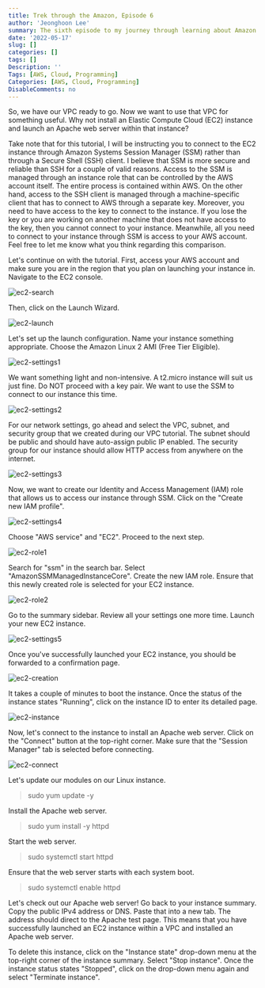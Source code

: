 ```yaml
---
title: Trek through the Amazon, Episode 6
author: 'Jeonghoon Lee'
summary: The sixth episode to my journey through learning about Amazon Web Services
date: '2022-05-17'
slug: []
categories: []
tags: []
Description: ''
Tags: [AWS, Cloud, Programming]
Categories: [AWS, Cloud, Programming]
DisableComments: no
---
```


So, we have our VPC ready to go. Now we want to use that VPC for something useful. Why not install an Elastic Compute Cloud (EC2) instance and launch an Apache web server within that instance?

Take note that for this tutorial, I will be instructing you to connect to the EC2 instance through Amazon Systems Session Manager (SSM) rather than through a Secure Shell (SSH) client. I believe that SSM is more secure and reliable than SSH for a couple of valid reasons. Access to the SSM is managed through an instance role that can be controlled by the AWS account itself. The entire process is contained within AWS. On the other hand, access to the SSH client is managed through a machine-specific client that has to connect to AWS through a separate key. Moreover, you need to have access to the key to connect to the instance. If you lose the key or you are working on another machine that does not have access to the key, then you cannot connect to your instance. Meanwhile, all you need to connect to your instance through SSM is access to your AWS account. Feel free to let me know what you think regarding this comparison.

Let's continue on with the tutorial. First, access your AWS account and make sure you are in the region that you plan on launching your instance in. Navigate to the EC2 console.

![ec2-search](images/ec2-search.png)

Then, click on the Launch Wizard.

![ec2-launch](images/ec2-launch.png)

Let's set up the launch configuration. Name your instance something appropriate. Choose the Amazon Linux 2 AMI (Free Tier Eligible).

![ec2-settings1](images/ec2-settings1.png)

We want something light and non-intensive. A t2.micro instance will suit us just fine. Do NOT proceed with a key pair. We want to use the SSM to connect to our instance this time.

![ec2-settings2](images/ec2-settings2.png)

For our network settings, go ahead and select the VPC, subnet, and security group that we created during our VPC tutorial. The subnet should be public and should have auto-assign public IP enabled. The security group for our instance should allow HTTP access from anywhere on the internet.

![ec2-settings3](images/ec2-settings3.png)

Now, we want to create our Identity and Access Management (IAM) role that allows us to access our instance through SSM. Click on the "Create new IAM profile".

![ec2-settings4](images/ec2-settings4.png)

Choose "AWS service" and "EC2". Proceed to the next step.

![ec2-role1](images/ec2-role1.png)

Search for "ssm" in the search bar. Select "AmazonSSMManagedInstanceCore". Create the new IAM role. Ensure that this newly created role is selected for your EC2 instance.

![ec2-role2](images/ec2-role2.png)

Go to the summary sidebar. Review all your settings one more time. Launch your new EC2 instance.

![ec2-settings5](images/ec2-settings5.png)

Once you've successfully launched your EC2 instance, you should be forwarded to a confirmation page.

![ec2-creation](images/ec2-creation.png)

It takes a couple of minutes to boot the instance. Once the status of the instance states "Running", click on the instance ID to enter its detailed page.

![ec2-instance](images/ec2-instance.png)

Now, let's connect to the instance to install an Apache web server. Click on the "Connect" button at the top-right corner. Make sure that the "Session Manager" tab is selected before connecting.

![ec2-connect](images/ec2-connect.png)

Let's update our modules on our Linux instance.

> sudo yum update -y

Install the Apache web server.

> sudo yum install -y httpd

Start the web server.

> sudo systemctl start httpd

Ensure that the web server starts with each system boot.

> sudo systemctl enable httpd

Let's check out our Apache web server! Go back to your instance summary. Copy the public IPv4 address or DNS. Paste that into a new tab. The address should direct to the Apache test page. This means that you have successfully launched an EC2 instance within a VPC and installed an Apache web server.

To delete this instance, click on the "Instance state" drop-down menu at the top-right corner of the instance summary. Select "Stop instance". Once the instance status states "Stopped", click on the drop-down menu again and select "Terminate instance".
